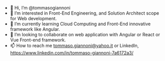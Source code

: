 - 👋 Hi, I’m @tommasogiannoni
- 👀 I’m interested in Front-End Engineering, and Solution Architect scope for Web development.
- 🌱 I’m currently learning Cloud Computing and Front-End innovative framework like Angular.
- 💞️ I’m looking to collaborate on web application with Angular or React or Vue Front-end framework.
- 📫 How to reach me tommaso.giannoni@yahoo.it or LinkedIn, https://www.linkedin.com/in/tommaso-giannoni-7a6172a3/

<!---
tommasogiannoni/tommasogiannoni is a ✨ special ✨ repository because its `README.md` (this file) appears on your GitHub profile.
You can click the Preview link to take a look at your changes.
--->
